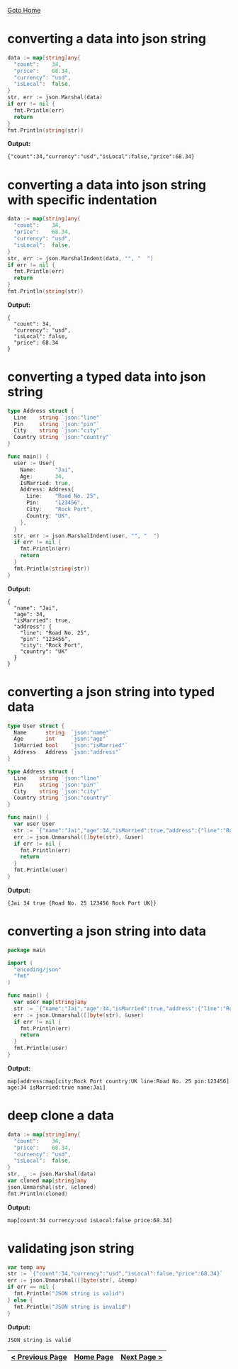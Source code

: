 [Goto Home](../README.md)

# converting a data into json string

```go
data := map[string]any{
  "count":    34,
  "price":    68.34,
  "currency": "usd",
  "isLocal":  false,
}
str, err := json.Marshal(data)
if err != nil {
  fmt.Println(err)
  return
}
fmt.Println(string(str))
```

**Output:**

```
{"count":34,"currency":"usd","isLocal":false,"price":68.34}
```

# converting a data into json string with specific indentation

```go
data := map[string]any{
  "count":    34,
  "price":    68.34,
  "currency": "usd",
  "isLocal":  false,
}
str, err := json.MarshalIndent(data, "", "  ")
if err != nil {
  fmt.Println(err)
  return
}
fmt.Println(string(str))
```

**Output:**

```
{
  "count": 34,
  "currency": "usd",
  "isLocal": false,
  "price": 68.34
}
```

# converting a typed data into json string

```go
type Address struct {
  Line    string `json:"line"`
  Pin     string `json:"pin"`
  City    string `json:"city"`
  Country string `json:"country"`
}

func main() {
  user := User{
    Name:      "Jai",
    Age:       34,
    IsMarried: true,
    Address: Address{
      Line:    "Road No. 25",
      Pin:     "123456",
      City:    "Rock Port",
      Country: "UK",
    },
  }
  str, err := json.MarshalIndent(user, "", "  ")
  if err != nil {
    fmt.Println(err)
    return
  }
  fmt.Println(string(str))
}
```

**Output:**

```
{
  "name": "Jai",
  "age": 34,
  "isMarried": true,
  "address": {
    "line": "Road No. 25",
    "pin": "123456",
    "city": "Rock Port",
    "country": "UK"
  }
}
```

# converting a json string into typed data

```go
type User struct {
  Name      string  `json:"name"`
  Age       int     `json:"age"`
  IsMarried bool    `json:"isMarried"`
  Address   Address `json:"address"`
}

type Address struct {
  Line    string `json:"line"`
  Pin     string `json:"pin"`
  City    string `json:"city"`
  Country string `json:"country"`
}

func main() {
  var user User
  str := `{"name":"Jai","age":34,"isMarried":true,"address":{"line":"Road No. 25","pin":"123456","city":"Rock Port","country":"UK"}}`
  err := json.Unmarshal([]byte(str), &user)
  if err != nil {
    fmt.Println(err)
    return
  }
  fmt.Println(user)
}
```

**Output:**

```
{Jai 34 true {Road No. 25 123456 Rock Port UK}}
```

# converting a json string into data

```go
package main

import (
  "encoding/json"
  "fmt"
)

func main() {
  var user map[string]any
  str := `{"name":"Jai","age":34,"isMarried":true,"address":{"line":"Road No. 25","pin":"123456","city":"Rock Port","country":"UK"}}`
  err := json.Unmarshal([]byte(str), &user)
  if err != nil {
    fmt.Println(err)
    return
  }
  fmt.Println(user)
}
```

**Output:**

```
map[address:map[city:Rock Port country:UK line:Road No. 25 pin:123456] age:34 isMarried:true name:Jai]
```

# deep clone a data

```go
data := map[string]any{
  "count":    34,
  "price":    68.34,
  "currency": "usd",
  "isLocal":  false,
}
str, _ := json.Marshal(data)
var cloned map[string]any
json.Unmarshal(str, &cloned)
fmt.Println(cloned)
```

**Output:**

```
map[count:34 currency:usd isLocal:false price:68.34]
```

# validating json string

```go
var temp any
str := `{"count":34,"currency":"usd","isLocal":false,"price":68.34}`
err := json.Unmarshal([]byte(str), &temp)
if err == nil {
  fmt.Println("JSON string is valid")
} else {
  fmt.Println("JSON string is invalid")
}
```

**Output:**

```
JSON string is valid
```


| [< Previous Page](./functions.md) | [Home Page](../README.md) | [Next Page >](./errors.md) |
|---|---|---|
